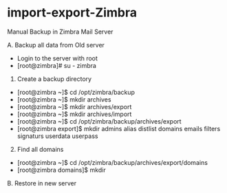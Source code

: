 # import-export-Zimbra
Manual Backup in Zimbra Mail Server

A. Backup all data from Old server
- Login to the server with root
- [root@zimbra]# su - zimbra

1. Create a backup directory
- [root@zimbra ~]$ cd /opt/zimbra/backup
- [root@zimbra ~]$ mkdir archives
- [root@zimbra ~]$ mkdir archives/export
- [root@zimbra ~]$ mkdir archives/import
- [root@zimbra ~]$ cd /opt/zimbra/backup/archives/export
- [root@zimbra export]$ mkdir admins alias distlist domains emails filters signaturs userdata userpass

2. Find all domains
- [root@zimbra ~]$ cd /opt/zimbra/backup/archives/export/domains
- [root@zimbra domains]$ mkdir 

B. Restore in new server
